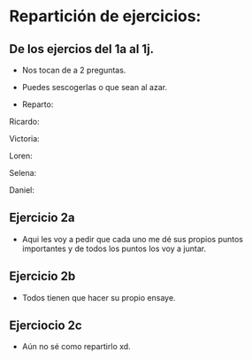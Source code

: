 # Repartición de ejercicios:

## De los ejercios del 1a al 1j.

* Nos tocan de a 2 preguntas.

* Puedes sescogerlas o que sean al azar.

* Reparto:

Ricardo: 

Victoria:

Loren:

Selena:

Daniel:


## Ejercicio 2a

* Aqui les voy a pedir que cada uno me dé sus propios puntos importantes y de todos los puntos los voy a juntar.

## Ejercicio 2b

* Todos tienen que hacer su propio ensaye.

## Ejerciocio 2c

* Aún no sé como repartirlo xd.



